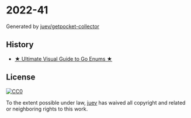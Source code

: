 # 2022-41

Generated by [juev/getpocket-collector](https://github.com/juev/getpocket-collector)

## History

- [★ Ultimate Visual Guide to Go Enums ★](https://blog.learngoprogramming.com/golang-const-type-enums-iota-bc4befd096d3)

## License

[![CC0](https://mirrors.creativecommons.org/presskit/buttons/88x31/svg/cc-zero.svg)](https://creativecommons.org/publicdomain/zero/1.0/)

To the extent possible under law, [juev](https://github.com/juev) has waived all copyright and related or neighboring rights to this work.

